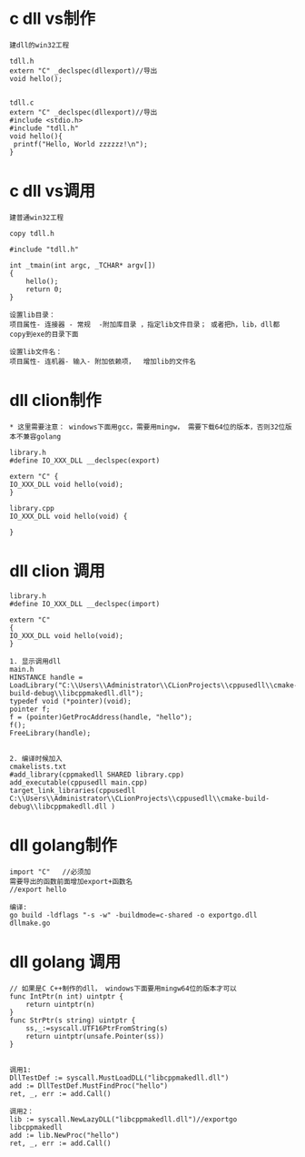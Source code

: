 # c dll vs制作 

	建dll的win32工程

	tdll.h
	extern "C" _declspec(dllexport)//导出
	void hello();
	
	
	tdll.c
	extern "C" _declspec(dllexport)//导出
	#include <stdio.h>
	#include "tdll.h"
	void hello(){
	 printf("Hello, World zzzzzz!\n");
	}


# c dll vs调用


	建普通win32工程

	copy tdll.h
	
	#include "tdll.h"
	
	int _tmain(int argc, _TCHAR* argv[])
	{
		hello();
		return 0;	
	}

	设置lib目录：
	项目属性- 连接器 - 常规  -附加库目录 ，指定lib文件目录； 或者把h，lib，dll都copy到exe的目录下面

	设置lib文件名：
	项目属性- 连机器- 输入- 附加依赖项，  增加lib的文件名 
	


# dll clion制作 

	* 这里需要注意： windows下面用gcc，需要用mingw， 需要下载64位的版本，否则32位版本不兼容golang

	library.h	
	#define IO_XXX_DLL __declspec(export)
	
	extern "C" {
	IO_XXX_DLL void hello(void);
	}
	
	library.cpp
	IO_XXX_DLL void hello(void) {
	
	}


# dll clion 调用

	library.h
	#define IO_XXX_DLL __declspec(import)

	extern "C"
	{
	IO_XXX_DLL void hello(void);
	} 

	1. 显示调用dll
	main.h
	HINSTANCE handle = LoadLibrary("C:\\Users\\Administrator\\CLionProjects\\cppusedll\\cmake-build-debug\\libcppmakedll.dll");
    typedef void (*pointer)(void);
    pointer f;
    f = (pointer)GetProcAddress(handle, "hello");
    f();
    FreeLibrary(handle);


	2. 编译时候加入
	cmakelists.txt
	#add_library(cppmakedll SHARED library.cpp)
	add_executable(cppusedll main.cpp)
	target_link_libraries(cppusedll C:\\Users\\Administrator\\CLionProjects\\cppusedll\\cmake-build-debug\\libcppmakedll.dll )


# dll golang制作

	import "C"   //必须加
	需要导出的函数前面增加export+函数名
	//export hello

	编译:
	go build -ldflags "-s -w" -buildmode=c-shared -o exportgo.dll dllmake.go


# dll golang 调用

	// 如果是C C++制作的dll， windows下面要用mingw64位的版本才可以
	func IntPtr(n int) uintptr {
		return uintptr(n)
	}
	func StrPtr(s string) uintptr {
		ss,_:=syscall.UTF16PtrFromString(s)
		return uintptr(unsafe.Pointer(ss))
	}
	

	调用1:
	DllTestDef := syscall.MustLoadDLL("libcppmakedll.dll")
	add := DllTestDef.MustFindProc("hello")
	ret, _, err := add.Call()

	调用2：
	lib := syscall.NewLazyDLL("libcppmakedll.dll")//exportgo  libcppmakedll
	add := lib.NewProc("hello")
	ret, _, err := add.Call()

